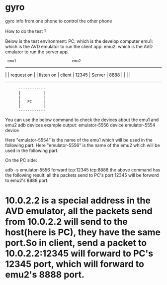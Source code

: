 # gyro
gyro info from one phone to control the other phone



How to do the test？

Below is the test environment:
PC: which is the develop computer
emu1: which is the AVD emulator to run the client app.
emu2: which is the AVD emulator to run the server app.



     emu1                         emu2
   ----------                ----------            
   |        | request on     |        | listen on
   | client | 12345          | Server | 8888
   |        |                |        |
   ----------                 --------- 



          ------------
          |          |
          |          |
          |   PC     |
          |          |
          ------------

You can use the below command to check the devices about the emu1 and emu2
adb devices
example output: 
 emulator-5556   device
 emulator-5554   device

 Here "emulator-5554" is the name of the emu1 which will be used in the following part.
 Here "emulator-5556" is the name of the emu2 which will be used in the following part.


On the PC side:

adb -s emulator-5556 forward tcp:12345 tcp:8888
the above command has the following result:
all the packets send to PC's port 12345 will be forword to emu2's 8888 port.


10.0.2.2 is a special address in the AVD emulator, all the packets send from 10.0.2.2
will send to the host(here is PC), they have the same port.So in client, send a packet to 10.0.2.2:12345 will forward to PC's 12345 port, which will forward to emu2's 8888 port.
 =======================

